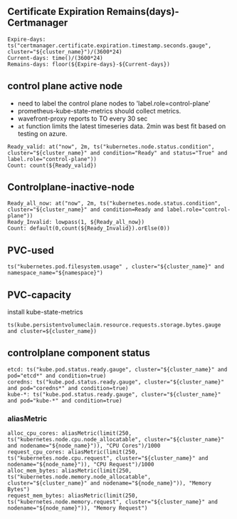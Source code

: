 
## Certificate Expiration Remains(days)-Certmanager
```
Expire-days: ts("certmanager.certificate.expiration.timestamp.seconds.gauge", cluster="${cluster_name}")/(3600*24)
Current-days: time()/(3600*24)
Remains-days: floor(${Expire-days}-${Current-days})
```

## control plane active node
- need to label the control plane nodes to  'label.role=control-plane'
- prometheus-kube-state-metrics should collect metrics.
- wavefront-proxy reports to TO every 30 sec
- `at` function limits the latest timeseries data. 2min was best fit based on testing on azure. 
```wql
Ready_valid: at("now", 2m, ts("kubernetes.node.status.condition", cluster="${cluster_name}" and condition="Ready" and status="True" and label.role="control-plane"))
Count: count(${Ready_valid})
```
## Controlplane-inactive-node

```wql
Ready_all_now: at("now", 2m, ts("kubernetes.node.status.condition", cluster="${cluster_name}" and condition=Ready and label.role="control-plane"))
Ready_Invalid: lowpass(1, ${Ready_all_now})
Count: default(0,count(${Ready_Invalid}).orElse(0))

```

## PVC-used
```
ts("kubernetes.pod.filesystem.usage" , cluster="${cluster_name}" and namespace_name="${namespace}")
```

## PVC-capacity
install kube-state-metrics
```
ts(kube.persistentvolumeclaim.resource.requests.storage.bytes.gauge and cluster=${cluster_name})
```

## controlplane component status
```
etcd: ts("kube.pod.status.ready.gauge", cluster="${cluster_name}" and pod="etcd*" and condition=true)
coredns: ts("kube.pod.status.ready.gauge", cluster="${cluster_name}" and pod="coredns*" and condition=true)
kube-*: ts("kube.pod.status.ready.gauge", cluster="${cluster_name}" and pod="kube-*" and condition=true)

```

### aliasMetric
```
alloc_cpu_cores: aliasMetric(limit(250, ts("kubernetes.node.cpu.node_allocatable", cluster="${cluster_name}" and nodename="${node_name}")), "CPU Cores")/1000
request_cpu_cores: aliasMetric(limit(250, ts("kubernetes.node.cpu.request", cluster="${cluster_name}" and nodename="${node_name}")), "CPU Request")/1000
alloc_mem_bytes: aliasMetric(limit(250, ts("kubernetes.node.memory.node_allocatable", cluster="${cluster_name}" and nodename="${node_name}")), "Memory Bytes")
request_mem_bytes: aliasMetric(limit(250, ts("kubernetes.node.memory.request", cluster="${cluster_name}" and nodename="${node_name}")), "Memory Request")
```
